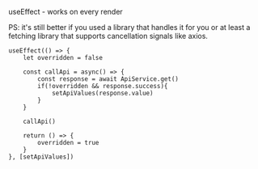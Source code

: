 useEffect - works on every render

PS: it's still better if you used a library that handles it for you or at least a fetching library that supports cancellation signals like axios.



```
useEffect(() => {
    let overridden = false

    const callApi = async() => {
        const response = await ApiService.get()
        if(!overridden && response.success){
            setApiValues(response.value)
        }
    }

    callApi()

    return () => {
        overridden = true
    }
}, [setApiValues])
```

